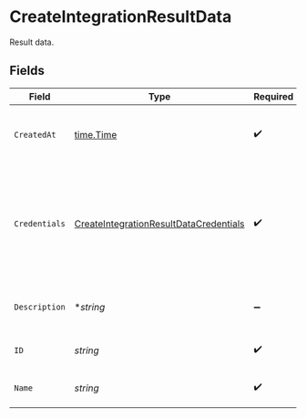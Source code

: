 # CreateIntegrationResultData

Result data.


## Fields

| Field                                                                                                   | Type                                                                                                    | Required                                                                                                | Description                                                                                             | Example                                                                                                 |
| ------------------------------------------------------------------------------------------------------- | ------------------------------------------------------------------------------------------------------- | ------------------------------------------------------------------------------------------------------- | ------------------------------------------------------------------------------------------------------- | ------------------------------------------------------------------------------------------------------- |
| `CreatedAt`                                                                                             | [time.Time](https://pkg.go.dev/time#Time)                                                               | :heavy_check_mark:                                                                                      | The time the integration was created.                                                                   | 2021-01-20T11:19:53.175Z                                                                                |
| `Credentials`                                                                                           | [CreateIntegrationResultDataCredentials](../../models/shared/createintegrationresultdatacredentials.md) | :heavy_check_mark:                                                                                      | Cloud provider credential input, required fields dependent on which provider is chosen.                 |                                                                                                         |
| `Description`                                                                                           | **string*                                                                                               | :heavy_minus_sign:                                                                                      | A short description of the integration.                                                                 | The integration description                                                                             |
| `ID`                                                                                                    | *string*                                                                                                | :heavy_check_mark:                                                                                      | Identifier for the integration.                                                                         | gcp-integration                                                                                         |
| `Name`                                                                                                  | *string*                                                                                                | :heavy_check_mark:                                                                                      | The name of the integration.                                                                            | GCP integration                                                                                         |